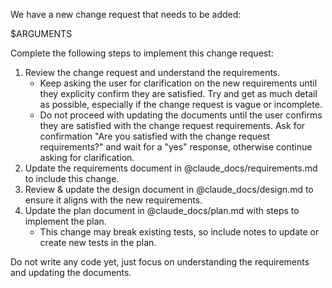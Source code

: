 We have a new change request that needs to be added:

$ARGUMENTS

Complete the following steps to implement this change request:

1. Review the change request and understand the requirements.
   - Keep asking the user for clarification on the new requirements until they explicity confirm they are satisfied. Try and get as much detail as possible, especially if the change request is vague or incomplete.
   - Do not proceed with updating the documents until the user confirms they are satisfied with the change request requirements. Ask for confirmation "Are you satisfied with the change request requirements?" and wait for a "yes" response, otherwise continue asking for clarification.
2. Update the requirements document in @claude_docs/requirements.md to include this change.
3. Review & update the design document in @claude_docs/design.md to ensure it aligns with the new requirements.
4. Update the plan document in @claude_docs/plan.md with steps to implement the plan.
   - This change may break existing tests, so include notes to update or create new tests in the plan.

Do not write any code yet, just focus on understanding the requirements and updating the documents.

